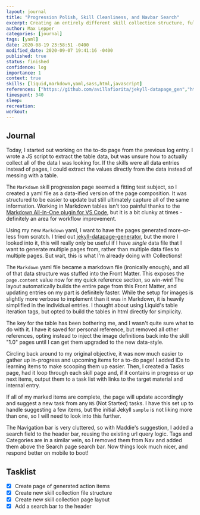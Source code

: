 ```yaml
---
layout: journal
title: "Progression Polish, Skill Cleanliness, and Navbar Search"
excerpt: Creating an entirely different skill collection structure, fully-automated skill collection output pages, an automated learning task collection system, and cleaning up the navigation bar.
author: Max Lepper
categories: [journal]
tags: [yaml]
date: 2020-08-19 23:58:51 -0400
modified_date: 2020-09-07 19:41:16 -0400
published: true
status: finished
confidence: log
importance: 1
context: true
skills: [liquid,markdown,yaml,sass,html,javascript]
references: ["https://github.com/avillafiorita/jekyll-datapage_gen","https://marketplace.visualstudio.com/items?itemName=yzhang.markdown-all-in-one","https://shopify.github.io/liquid/tags/iteration/","https://materialdesignicons.com/","https://jekyllrb.com/docs/liquid/filters/"]
timespent: 340
sleep:
recreation:
workout:
---
```


## Journal

Today, I started out working on the to-do page from the previous log entry. I wrote a JS script to extract the table data, but was unsure how to actually collect all of the data I was looking for. If the skills were all data entries instead of pages, I could extract the values directly from the data instead of messing with a table.

The `Markdown` skill progression page seemed a fitting test subject, so I created a yaml file as a data-ified version of the page composition. It was structured to be easier to update but still ultimately capture all of the same information. Working in Markdown tables isn't too painful thanks to the [Markdown All-In-One plugin for VS Code]({{page.references[1]}}), but it is a bit clunky at times - definitely an area for workflow improvement.

Using my new `Markdown` yaml, I want to have the pages generated more-or-less from scratch. I tried out [jekyll-datapage-generator]({{page.references[0]}}), but the more I looked into it, this will really only be useful if I have _single_ data file that I want to generate multiple pages from, rather than multiple data files to multiple pages. But wait, this is what I'm already doing with Collections!

The `Markdown` yaml file became a markdown file (ironically enough), and all of that data structure was stuffed into the Front Matter. This exposes the `page.content` value now for my quick reference section, so win-win! The layout automatically builds the entire page from this Front Matter, and updating entries on my part is definitely faster. While the setup for images is slightly more verbose to implement than it was in Markdown, it is heavily simplified in the individual entries. I thought about using Liquid's table iteration tags, but opted to build the tables in html directly for simplicity.

The key for the table has been bothering me, and I wasn't quite sure what to do with it. I have it saved for personal reference, but removed all other references, opting instead to inject the image definitions back into the skill "1.0" pages until I can get them upgraded to the new data-style.

Circling back around to my original objective, it was now much easier to gather up in-progress and upcoming items for a to-do page! I added IDs to learning items to make scooping them up easier. Then, I created a Tasks page, had it loop through each skill page and, if it contains in progress or up next items, output them to a task list with links to the target material and internal entry.

If all of my marked items are complete, the page will update accordingly and suggest a new task from any `NS` (Not Started) tasks. I have this set up to handle suggesting a few items, but the initial Jekyll `sample` is not liking more than one, so I will need to look into this further.

The Navigation bar is very cluttered, so with Maddie's suggestion, I added a search field to the header bar, reusing the existing url query logic. Tags and Categories are in a similar vein, so I removed them from Nav and added them above the Search page search bar. Now things look much nicer, and respond better on mobile to boot!

## Tasklist

- [x] Create page of generated action items
- [x] Create new skill collection file structure
- [x] Create new skill collection page layout
- [x] Add a search bar to the header